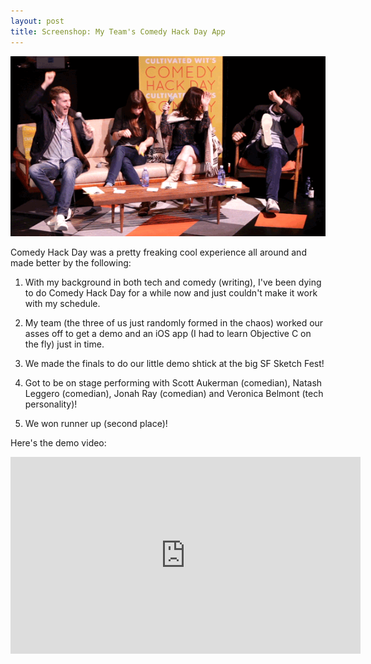 ```yaml
---
layout: post
title: Screenshop: My Team's Comedy Hack Day App
---
```


![image](/public/images/CHD_007-judge_party-crop.gif "Comedy Hack Day SF 2015")

Comedy Hack Day was a pretty freaking cool experience all around and made better by the following:

1. With my background in both tech and comedy (writing), I've been dying to do Comedy Hack Day for a while now and just couldn't make it work with my schedule.

2. My team (the three of us just randomly formed in the chaos) worked our asses off to get a demo and an iOS app (I had to learn Objective C on the fly) just in time.

3. We made the finals to do our little demo shtick at the big SF Sketch Fest!

4. Got to be on stage performing with Scott Aukerman (comedian), Natash Leggero (comedian), Jonah Ray (comedian) and Veronica Belmont (tech personality)!

5. We won runner up (second place)!

Here's the demo video:

<iframe width="560" height="315" src="https://www.youtube.com/embed/VQQIodnt53g?rel=0" frameborder="0" allowfullscreen></iframe>